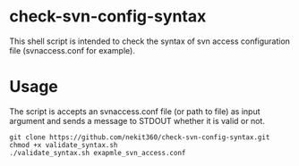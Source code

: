 # check-svn-config-syntax
This shell script is intended to check the syntax of svn access configuration file (svnaccess.conf for example).

# Usage

The script is accepts an svnaccess.conf file (or path to file) as input argument and sends a message to STDOUT whether it is valid or not.

```
git clone https://github.com/nekit360/check-svn-config-syntax.git
chmod +x validate_syntax.sh
./validate_syntax.sh exapmle_svn_access.conf
```
